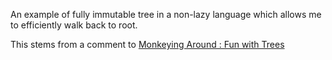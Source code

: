 An example of fully immutable tree in a non-lazy language which allows me to efficiently walk back to root.


This stems from a comment to [Monkeying Around : Fun with Trees](https://johnazariah.github.io//blog/2017/12-23-fun-with-trees/index.html)
